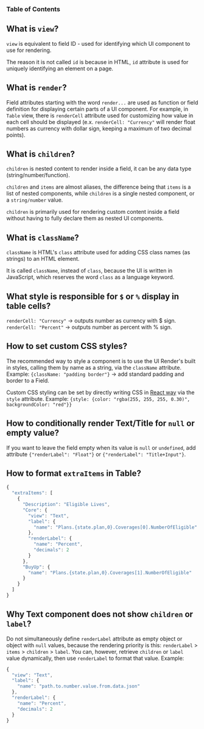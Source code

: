 ### Table of Contents

## What is `view`?
`view` is equivalent to field ID - used for identifying which UI component to use for rendering.

The reason it is not called `id` is because in HTML, `id` attribute is used for uniquely identifying an element on a page.

## What is `render`?
Field attributes starting with the word `render...` are used as function or field definition for displaying certain parts of a UI component. For example, in `Table` view, there is `renderCell` attribute used for customizing how value in each cell should be displayed (e.x. `renderCell: "Currency"` will render float numbers as currency with dollar sign, keeping a maximum of two decimal points).

## What is `children`?
`children` is nested content to render inside a field, it can be any data type (string/number/function).

`children` and `items` are almost aliases, the difference being that `items` is a list of nested components, while `children` is a single nested component, or a `string/number` value.

`children` is primarily used for rendering custom content inside a field without having to fully declare them as nested UI components.

##  What is `className`?
`className` is HTML's `class` attribute used for adding CSS class names (as strings) to an HTML element. 

It is called `className`, instead of `class`, because the UI is written in JavaScript, which reserves the word `class` as a language keyword.

## What style is responsible for `$` or `%` display in table cells?
`renderCell: "Currency"` -> outputs number as currency with $ sign.
`renderCell: "Percent"` -> outputs number as percent with % sign.

## How to set custom CSS styles?
The recommended way to style a component is to use the UI Render's built in styles, calling them by name as a string, via the `className` attribute.
Example: `{className: "padding border"}` -> add standard padding and border to a Field.

Custom CSS styling can be set by directly writing CSS in [React way](https://reactjs.org/docs/faq-styling.html) via the `style` attribute.
Example: `{style: {color: "rgba(255, 255, 255, 0.30)", backgroundColor: "red"}}`

## How to conditionally render Text/Title for `null` or empty value?
If you want to leave the field empty when its value is `null` or `undefined`, add attribute `{"renderLabel": "Float"}` or `{"renderLabel": "Title+Input"}`.

## How to format `extraItems` in Table?
```js
{
  "extraItems": [
    {
      "Description": "Eligible Lives", 
      "Core": {
        "view": "Text",
        "label": {
          "name": "Plans.{state.plan,0}.Coverages[0].NumberOfEligible"
        },
        "renderLabel": {
          "name": "Percent",
          "decimals": 2
        }
      },
      "BuyUp": {
        "name": "Plans.{state.plan,0}.Coverages[1].NumberOfEligible"
      }
    }
  ]
}
```

## Why Text component does not show `children` or `label`?
Do not simultaneously define `renderLabel` attribute as empty object or object with `null` values, because the rendering priority is this:
`renderLabel` > `items` > `children` > `label`.
You can, however, retrieve `children` or `label` value dynamically, then use `renderLabel` to format that value.
Example:
```js
{
  "view": "Text",
  "label": {
    "name": "path.to.number.value.from.data.json"
  },
  "renderLabel": {
    "name": "Percent",
    "decimals": 2
  }
}
```
